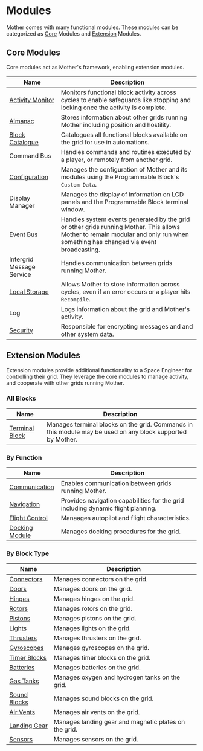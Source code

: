 # Modules

<!-- [< Configuration](../Configuration.md) -->

Mother comes with many functional modules. These modules can be categorized as [Core](#core-modules) Modules and [Extension](#extension-modules) Modules.

## Core Modules

Core modules act as Mother's framework, enabling extension modules.

|Name											| Description|
|-												|-|
| [Activity Monitor](Core/ActivityMonitor.md)    | Monitors functional block activity across cycles to enable safeguards like stopping and locking once the activity is complete.|
| [Almanac](Core/Almanac.md)                     | Stores information about other grids running Mother including position and hostility.|
| [Block Catalogue](Core/BlockCatalogue.md)      | Catalogues all functional blocks available on the grid for use in automations. |
| Command Bus				| Handles commands and routines executed by a player, or remotely from another grid. |
| [Configuration](../Configuration.md) | Manages the configuration of Mother and its modules using the Programmable Block's `Custom Data`. |
| Display Manager | Manages the display of information on LCD panels and the Programmable Block terminal window. |
| Event Bus | Handles system events generated by the grid or other grids running Mother. This allows Mother to remain modular and only run when something has changed via event broadcasting. |
| Intergrid Message Service | Handles communication between grids running Mother. |
| [Local Storage](Core/LocalStorage.md) | Allows Mother to store information across cycles, even if an error occurs or a player hits `Recompile`. |
| Log | Logs information about the grid and Mother's activity. |
| [Security](Core/Security.md) | Responsible for encrypting messages and and other system data. |

## Extension Modules

Extension modules provide additional functionality to a Space Engineer for controlling their grid. They leverage the core modules to manage activity, and cooperate with other grids running Mother.  

### All Blocks

|Name													| Description|
|-														|-								|
| [Terminal Block](Extension/BlockModule.md)              | Manages terminal blocks on the grid. Commands in this module may be used on any block supported by Mother. |

### By Function
|Name													| Description|
|-														|-								|
| [Communication](Extension/CommunicationModule.md)     | Enables communication between grids running Mother.|
| [Navigation](Extension/NavigationModule.md)           | Provides navigation capabilities for the grid including dynamic flight planning.|
| [Flight Control](Extension/FlightControlModule.md)	| Manaages autopilot and flight characteristics.|
| [Docking Module](Extension/DockingModule.md)         | Manages docking procedures for the grid.|

### By Block Type
|Name													| Description|
|-														|-								|
| [Connectors](Extension/ConnectorModule.md)			| Manages connectors on the grid.|
| [Doors](Extension/DoorModule.md)						| Manages doors on the grid.|
| [Hinges](Extension/HingeModule.md)					| Manages hinges on the grid.|
| [Rotors](Extension/RotorModule.md)					| Manages rotors on the grid.|
| [Pistons](Extension/PistonModule.md)					| Manages pistons on the grid.|
| [Lights](Extension/LightModule.md)                    | Manages lights on the grid.|
| [Thrusters](Extension/ThrusterModule.md)              | Manages thrusters on the grid.|
| [Gyroscopes](Extension/GyroscopeModule.md)				| Manages gyroscopes on the grid.|
| [Timer Blocks](Extension/TimerBlockModule.md)			| Manages timer blocks on the grid.|
| [Batteries](Extension/BatteryModule.md)					| Manages batteries on the grid.|
| [Gas Tanks](Extension/TankModule.md)					| Manages oxygen and hydrogen tanks on the grid.|
| [Sound Blocks](Extension/SoundModule.md)				| Manages sound blocks on the grid. |
| [Air Vents](Extension/AirVentModule.md)			| Manages air vents on the grid. |
| [Landing Gear](Extension/LandingGearModule.md) | Manages landing gear and magnetic plates on the grid.|
| [Sensors](Extension/SensorModule.md) | Manages sensors on the grid.|

<!-- <br> -->
<!-- [Examples >](../Examples.md) -->